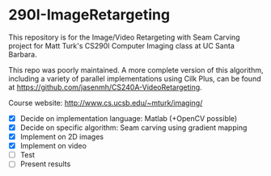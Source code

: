 290I-ImageRetargeting
=====================

This repository is for the Image/Video Retargeting with Seam Carving project for Matt Turk's
CS290I Computer Imaging class at UC Santa Barbara.

This repo was poorly maintained. A more complete version of this algorithm, including a variety of parallel implementations using Cilk Plus, can be found at https://github.com/jasenmh/CS240A-VideoRetargeting.

Course website: http://www.cs.ucsb.edu/~mturk/imaging/

- [X] Decide on implementation language: Matlab (+OpenCV possible)
- [X] Decide on specific algorithm: Seam carving using gradient mapping
- [X] Implement on 2D images
- [X] Implement on video
- [ ] Test
- [ ] Present results
